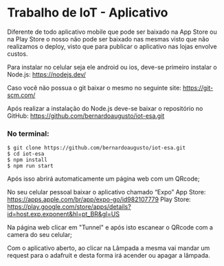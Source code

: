 # Trabalho de IoT - Aplicativo


Diferente de todo aplicativo mobile que pode ser baixado na App Store ou na Play Store o nosso não pode ser baixado nas mesmas visto que não realizamos o deploy, visto que para publicar o aplicativo nas lojas envolve custos.

Para instalar no celular seja ele android ou ios, deve-se primeiro instalar o Node.js: https://nodejs.dev/

Caso você não possua o git baixar o mesmo no seguinte site: https://git-scm.com/

Após realizar a instalação do Node.js deve-se baixar o repositório no GitHub:
https://github.com/bernardoaugusto/iot-esa.git


### No terminal:

```shell
$ git clone https://github.com/bernardoaugusto/iot-esa.git
$ cd iot-esa
$ npm install
$ npm run start
```

Após isso abrirá automaticamente um página web com um QRcode;

No seu celular pessoal baixar o aplicativo chamado “Expo”
App Store: https://apps.apple.com/br/app/expo-go/id982107779
Play Store: https://play.google.com/store/apps/details?id=host.exp.exponent&hl=pt_BR&gl=US

Na página web clicar em "Tunnel" e após isto escanear o QRcode com a camera do seu celular;

Com o aplicativo aberto, ao clicar na Lâmpada a mesma vai mandar um request para o adafruit e desta forma irá acender  ou apagar a lâmpada.